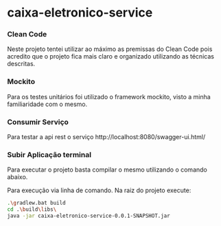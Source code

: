 # caixa-eletronico-service

### Clean  Code
Neste projeto tentei utilizar ao máximo as premissas do Clean Code pois acredito que o projeto fica mais claro e organizado utilizando as técnicas descritas.

### Mockito
Para os testes unitários foi utilizado o framework mockito, visto a minha familiaridade com  o mesmo.

### Consumir Serviço
Para testar a api rest o serviço http://localhost:8080/swagger-ui.html/

### Subir Aplicação terminal
Para executar o projeto basta compilar o mesmo utilizando o comando abaixo.

Para execução via linha de comando. Na raiz do projeto execute:
```bash
.\gradlew.bat build
cd .\build\libs\
java -jar caixa-eletronico-service-0.0.1-SNAPSHOT.jar
```
